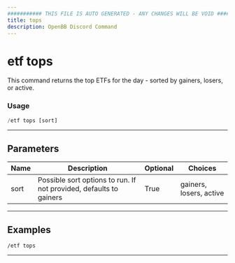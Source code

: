 ```yaml
---
########### THIS FILE IS AUTO GENERATED - ANY CHANGES WILL BE VOID ###########
title: tops
description: OpenBB Discord Command
---
```


# etf tops

This command returns the top ETFs for the day - sorted by gainers, losers, or active.

### Usage

```python wordwrap
/etf tops [sort]
```

---

## Parameters

| Name | Description | Optional | Choices |
| ---- | ----------- | -------- | ------- |
| sort | Possible sort options to run. If not provided, defaults to gainers | True | gainers, losers, active |


---

## Examples

```
/etf tops
```
---
